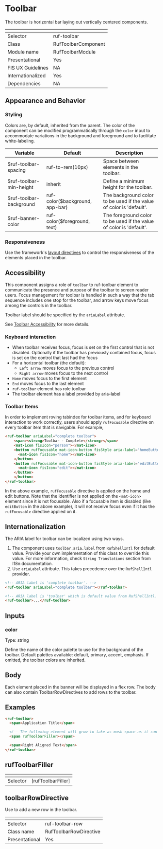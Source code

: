 # Toolbar

The toolbar is horizontal bar laying out vertically centered components. 

[]()                 | []()
-------------------- | --------------------
Selector             | ruf-toolbar
Class                | RufToolbarComponent
Module name          | RufToolbarModule
Presentational       | Yes
FIS UX Guidelines    | NA
Internationalized    | Yes
Dependencies         | NA

## Appearance and Behavior

### Styling

Colors are, by default, inherited from the parent. The color of the component
can be modified programmatically through the `color` input to accommodate variations in the background and foreground and to facilitate white-labeling.

Variable                        | Default           | Description
------------------------------- | ----------------- | -----------
$ruf-toolbar-spacing            | ruf-to-rem(10px)  | Space between elements in the toolbar.
$ruf-toolbar-min-height         | inherit           | Define a minimum height for the toolbar.
$ruf-toolbar-background         | ruf-color($background, app-bar) | The background color to be used if the value of color is 'default'.
$ruf-banner-color               | ruf-color($foreground, text) | The foreground color to be used if the value of color is 'default'.

### Responsiveness

Use the framework's [layout directives](https://wiki.fnis.com/x/ifX4WgI) to control the responsiveness of the elements placed in the toolbar.

## Accessibility

This component assigns a role of ```toolbar``` to ruf-toolbar element to communicate the presence and purpose of the toolbar to screen reader users.
Focus management for toolbar is handled in such a way that the tab sequence includes one stop for the toolbar, and arrow keys move focus among the controls in the toolbar.

Toolbar label should be specified by the ```ariaLabel``` attribute.

See [Toolbar Accessibility](https://www.w3.org/TR/wai-aria-practices/#toolbar) for more details.

### Keyboard interaction
* When toolbar receives focus, focus is set on the first control that is not disabled. Optionally if the toolbar has previously contained focus, focus is set on the control that last had the focus
* For a horizontal toolbar (the default): 
  * ```Left arrow``` moves focus to the previous control
  * ```Right arrow``` moves focus to the next control
* ```Home``` moves focus to the first element
* ```End``` moves focus to the last element 
* ```ruf-toolbar``` element has role toolbar
* The toolbar element has a label provided by aria-label

### Toolbar Items
In order to implement roving tabindex for toolbar items, and for keyboard interaction to work correctly, users should apply ```rufFocusable``` directive on every toolbar item that is navigable.
For example,

```html
<ruf-toolbar ariaLabel="complete toolbar">
    <span><strong>Toolbar - Complete</strong></span>
    <mat-icon fisIcon="person"></mat-icon>
    <button rufFocusable mat-icon-button fisStyle aria-label="homeButton">
      <mat-icon fisIcon="home"></mat-icon>
    </button>
    <button rufFocusable mat-icon-button fisStyle aria-label="editButton" disabled>
      <mat-icon fisIcon="edit"></mat-icon>
    </button>
    </button>
</ruf-toolbar>
```
In the above example, ```rufFocusable``` directive is applied on the home and edit buttons.
Note that the identifier is not applied on the ```<mat-icon>``` element since it is not focusable. 
Also if a focusable item is disabled (like ```editButton``` in the above example), it will not receive focus even if it has the ```rufFocusable``` directive applied on it.

## Internationalization

The ARIA label for toolbar can be localized using two ways.
  1. The component uses `toolbar.aria.label` from `RufShellIntl` for default value. Provide your own implementation of this class to override this value. For more information, check `String Translations` section from I18n documentation.
  2. Use `ariaLabel` attribute. This takes precedence over the `RufShellIntl` provider.
  ```html
  <!-- ARIA label is 'complete toolbar'. -->
  <ruf-toolbar ariaLabel="complete toolbar"></ruf-toolbar>
  
  <!-- ARIA label is 'toolbar' which is default value from RufShellIntl. -->
  <ruf-toolbar>...</ruf-toolbar>
  ```

## Inputs

### color

Type: string

Define the name of the color palette to use for the background of the toolbar. Default palettes available: default, primary, accent, emphasis.
If omitted, the toolbar colors are inherited.

## Body

Each element placed in the banner will be displayed in a flex row.
The body can also contain ToolbarRowDirectives to add rows to the toolbar.

## Examples

```html
<ruf-toolbar>
  <span>Application Title</span>

  <!-- The following element will grow to take as mush space as it can -->
  <span rufToolbarFiller></span>

  <span>Right Aligned Text</span>
</ruf-toolbar>
```

## rufToolbarFiller

[]()                 | []()
-------------------- | --------------------
Selector             | [rufToolbarFiller]

## toolbarRowDirective

Use to add a new row in the toolbar.

[]()                 | []()
-------------------- | --------------------
Selector             | ruf-toolbar-row
Class name           | RufToolbarRowDirective
Presentational       | Yes
